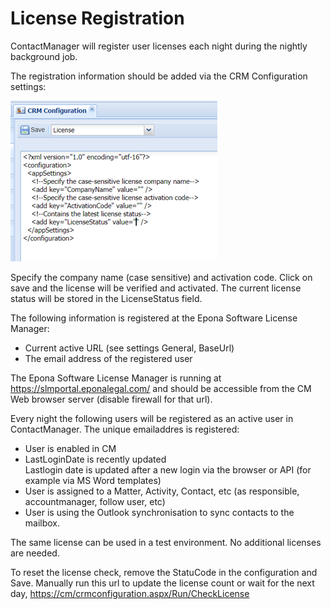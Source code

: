# License Registration

ContactManager will register user licenses  each night during the nightly background job.

The registration information should be added via the CRM Configuration settings:

![](./assets/License_2021-11-05-09-42-22.png)

Specify the company name (case sensitive) and activation code. Click on save and the license will be verified and activated. The current license status will be stored in the LicenseStatus field.

The following information is registered at the Epona Software License Manager:

- Current active URL (see settings General, BaseUrl)
- The email address of the registered user

The Epona Software License Manager is running at <https://slmportal.eponalegal.com/> and should be accessible from the CM Web browser server (disable firewall for that url).

Every night the following users will be registered as an active user in ContactManager. The unique emailaddres is registered:

- User is enabled in CM
- LastLoginDate is recently updated\
  Lastlogin date is updated after a new login via the browser or API (for example via MS Word templates)
- User is assigned to a Matter, Activity, Contact, etc (as responsible, accountmanager, follow user, etc)
- User is using the Outlook synchronisation to sync contacts to the mailbox.

The same license can be used in a test environment. No additional licenses are needed.

To reset the license check, remove the StatuCode in the configuration and Save. Manually run this url to update the license count or wait for the next day, <https://cm/crmconfiguration.aspx/Run/CheckLicense>
